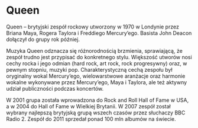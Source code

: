 # Queen
Queen – brytyjski zespół rockowy utworzony w 1970 w Londynie przez Briana Maya, Rogera Taylora i Freddiego Mercury’ego. Basista John Deacon dołączył do grupy rok później.

Muzyka Queen odznacza się różnorodnością brzmienia, sprawiającą, że zespół trudno jest przypisać do konkretnego stylu. Większość utworów nosi cechy rocka i jego odmian (hard rock, art rock, rock progresywny) oraz, w pewnym stopniu, muzyki pop. Charakterystyczną cechą zespołu był oryginalny wokal Mercury’ego, wielowarstwowe aranżacje oraz harmonie wokalne wykonywane przez Mercury’ego, Maya i Taylora, ale też aktywny udział publiczności podczas koncertów.

W 2001 grupa została wprowadzona do Rock and Roll Hall of Fame w USA, a w 2004 do Hall of Fame w Wielkiej Brytanii. W 2007 zespół został wybrany najlepszą brytyjską grupą wszech czasów przez słuchaczy BBC Radio 2. Zespół do 2011 sprzedał ponad 100 mln albumów na świecie.

